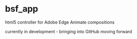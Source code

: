# bsf_app
html5 controller for Adobe Edge Animate compositions

currently in development - bringing into GitHub moving forward

